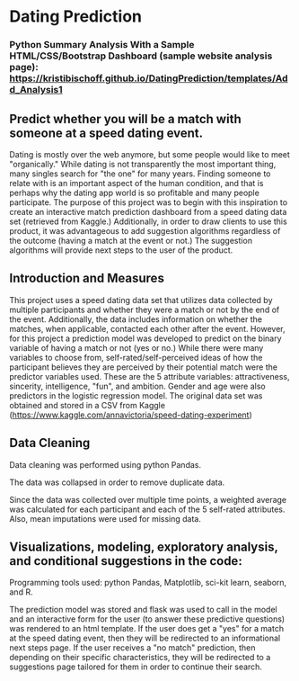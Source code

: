 # Dating Prediction

### Python Summary Analysis With a Sample HTML/CSS/Bootstrap Dashboard (sample website analysis page): https://kristibischoff.github.io/DatingPrediction/templates/Add_Analysis1

## Predict whether you will be a match with someone at a speed dating event.

Dating is mostly over the web anymore, but some people would like to meet "organically." While dating is not transparently the most important thing, many singles search for "the one" for many years. Finding someone to relate with is an important aspect of the human condition, and that is perhaps why the dating app world is so profitable and many people participate. The purpose of this project was to begin with this inspiration to create an interactive match prediction dashboard from a speed dating data set (retrieved from Kaggle.) Additionally, in order to draw clients to use this product, it was advantageous to add suggestion algorithms regardless of the outcome (having a match at the event or not.) The suggestion algorithms will provide next steps to the user of the product. 

## Introduction and Measures

This project uses a speed dating data set that utilizes data collected by multiple participants and whether they were a match or not by the end of the event. Additionally, the data includes information on whether the matches, when applicable, contacted each other after the event. However, for this project a prediction model was developed to predict on the binary variable of having a match or not (yes or no.) While there were many variables to choose from, self-rated/self-perceived ideas of how the participant believes they are perceived by their potential match were the predictor variables used. These are the 5 attribute variables: attractiveness, sincerity, intelligence, "fun", and ambition. Gender and age were also predictors in the logistic regression model. The original data set was obtained and stored in a CSV from Kaggle (https://www.kaggle.com/annavictoria/speed-dating-experiment)

## Data Cleaning 

Data cleaning was performed using python Pandas. 

The data was collapsed in order to remove duplicate data.

Since the data was collected over multiple time points, a weighted average was calculated for each participant and each of the 5 self-rated attributes. Also, mean imputations were used for missing data. 

## Visualizations, modeling, exploratory analysis, and conditional suggestions in the code:
Programming tools used: python Pandas, Matplotlib, sci-kit learn, seaborn, and R. 

The prediction model was stored and flask was used to call in the model and an interactive form for the user (to answer these predictive questions) was rendered to an html template. If the user does get a "yes" for a match at the speed dating event, then they will be redirected to an informational next steps page. If the user receives a "no match" prediction, then depending on their specific characteristics, they will be redirected to a suggestions page tailored for them in order to continue their search. 


